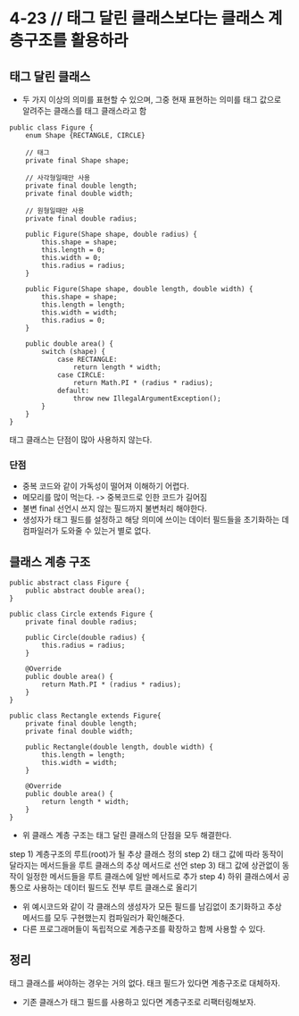 # 4-23 // 태그 달린 클래스보다는 클래스 계층구조를 활용하라

## 태그 달린 클래스
- 두 가지 이상의 의미를 표현할 수 있으며, 그중 현재 표현하는 의미를 태그 값으로 알려주는 클래스를 태그 클래스라고 함
```
public class Figure {
    enum Shape {RECTANGLE, CIRCLE}

    // 태그
    private final Shape shape;

    // 사각형일때만 사용
    private final double length;
    private final double width;

    // 원형일때만 사용
    private final double radius;

    public Figure(Shape shape, double radius) {
        this.shape = shape;
        this.length = 0;
        this.width = 0;
        this.radius = radius;
    }

    public Figure(Shape shape, double length, double width) {
        this.shape = shape;
        this.length = length;
        this.width = width;
        this.radius = 0;
    }

    public double area() {
        switch (shape) {
            case RECTANGLE:
                return length * width;
            case CIRCLE:
                return Math.PI * (radius * radius);
            default:
                throw new IllegalArgumentException();
        }
    }
}
```
태그 클래스는 단점이 많아 사용하지 않는다.

### 단점
- 중복 코드와 같이 가독성이 떨어져 이해하기 어렵다.
- 메모리를 많이 먹는다. -> 중복코드로 인한 코드가 길어짐
- 불변 final 선언시 쓰지 않는 필드까지 불변처리 해야한다.
- 생성자가 태그 필드를 설정하고 해당 의미에 쓰이는 데이터 필드들을 초기화하는 데 컴파일러가 도와줄 수 있는거 별로 없다.

## 클래스 계층 구조

```
public abstract class Figure {
    public abstract double area();
}

public class Circle extends Figure {
    private final double radius;

    public Circle(double radius) {
        this.radius = radius;
    }

    @Override
    public double area() {
        return Math.PI * (radius * radius);
    }
}

public class Rectangle extends Figure{
    private final double length;
    private final double width;

    public Rectangle(double length, double width) {
        this.length = length;
        this.width = width;
    }

    @Override
    public double area() {
        return length * width;
    }
}
```
- 위 클래스 계층 구조는 태그 달린 클래스의 단점을 모두 해결한다.

step 1) 계층구조의 루트(root)가 될 추상 클래스 정의
step 2) 태그 값에 따라 동작이 달라지는 메서드들을 루트 클래스의 추상 메서드로 선언
step 3) 태그 값에 상관없이 동작이 일정한 메서드들을 루트 클래스에 일반 메서드로 추가
step 4) 하위 클래스에서 공통으로 사용하는 데이터 필드도 전부 루트 클래스로 올리기

- 위 예시코드와 같이 각 클래스의 생성자가 모든 필드를 남김없이 초기화하고 추상 메서드를 모두 구현했는지 컴파일러가 확인해준다.
- 다른 프로그래머들이 독립적으로 계층구조를 확장하고 함께 사용할 수 있다.

## 정리
태그 클래스를 써야하는 경우는 거의 없다. 태크 필드가 있다면 계층구조로 대체하자.
- 기존 클래스가 태그 필드를 사용하고 있다면 계층구조로 리팩터링해보자.